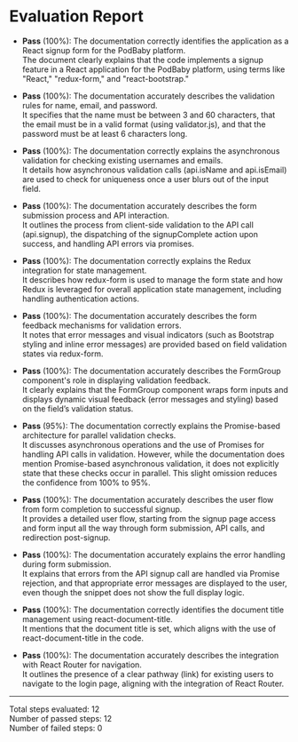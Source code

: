 # Evaluation Report

- **Pass** (100%): The documentation correctly identifies the application as a React signup form for the PodBaby platform.  
  The document clearly explains that the code implements a signup feature in a React application for the PodBaby platform, using terms like "React," "redux-form," and "react-bootstrap."

- **Pass** (100%): The documentation accurately describes the validation rules for name, email, and password.  
  It specifies that the name must be between 3 and 60 characters, that the email must be in a valid format (using validator.js), and that the password must be at least 6 characters long.

- **Pass** (100%): The documentation correctly explains the asynchronous validation for checking existing usernames and emails.  
  It details how asynchronous validation calls (api.isName and api.isEmail) are used to check for uniqueness once a user blurs out of the input field.

- **Pass** (100%): The documentation accurately describes the form submission process and API interaction.  
  It outlines the process from client-side validation to the API call (api.signup), the dispatching of the signupComplete action upon success, and handling API errors via promises.

- **Pass** (100%): The documentation correctly explains the Redux integration for state management.  
  It describes how redux-form is used to manage the form state and how Redux is leveraged for overall application state management, including handling authentication actions.

- **Pass** (100%): The documentation accurately describes the form feedback mechanisms for validation errors.  
  It notes that error messages and visual indicators (such as Bootstrap styling and inline error messages) are provided based on field validation states via redux-form.

- **Pass** (100%): The documentation accurately describes the FormGroup component's role in displaying validation feedback.  
  It clearly explains that the FormGroup component wraps form inputs and displays dynamic visual feedback (error messages and styling) based on the field’s validation status.

- **Pass** (95%): The documentation correctly explains the Promise-based architecture for parallel validation checks.  
  It discusses asynchronous operations and the use of Promises for handling API calls in validation. However, while the documentation does mention Promise-based asynchronous validation, it does not explicitly state that these checks occur in parallel. This slight omission reduces the confidence from 100% to 95%.

- **Pass** (100%): The documentation accurately describes the user flow from form completion to successful signup.  
  It provides a detailed user flow, starting from the signup page access and form input all the way through form submission, API calls, and redirection post-signup.

- **Pass** (100%): The documentation accurately explains the error handling during form submission.  
  It explains that errors from the API signup call are handled via Promise rejection, and that appropriate error messages are displayed to the user, even though the snippet does not show the full display logic.

- **Pass** (100%): The documentation correctly identifies the document title management using react-document-title.  
  It mentions that the document title is set, which aligns with the use of react-document-title in the code.

- **Pass** (100%): The documentation accurately describes the integration with React Router for navigation.  
  It outlines the presence of a clear pathway (link) for existing users to navigate to the login page, aligning with the integration of React Router.

---

Total steps evaluated: 12  
Number of passed steps: 12  
Number of failed steps: 0